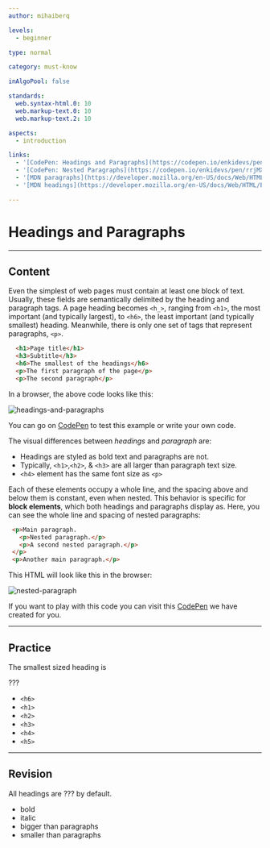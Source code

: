 ```yaml
---
author: mihaiberq

levels:
  - beginner

type: normal

category: must-know

inAlgoPool: false

standards:
  web.syntax-html.0: 10
  web.markup-text.0: 10
  web.markup-text.2: 10

aspects:
  - introduction

links:
  - '[CodePen: Headings and Paragraphs](https://codepen.io/enkidevs/pen/djNpBW){code}'
  - '[CodePen: Nested Paragraphs](https://codepen.io/enkidevs/pen/rrjMXV){code}'
  - '[MDN paragraphs](https://developer.mozilla.org/en-US/docs/Web/HTML/Element/p){documentation}'
  - '[MDN headings](https://developer.mozilla.org/en-US/docs/Web/HTML/Element/Heading_Elements){documentation}'

---
```


# Headings and Paragraphs

---
## Content

Even the simplest of web pages must contain at least one block of text. Usually, these fields are semantically delimited by the heading and paragraph tags. A page heading becomes `<h_>`, ranging from `<h1>`, the most important (and typically largest), to `<h6>`, the least important (and typically smallest) heading. Meanwhile, there is only one set of tags that represent paragraphs, `<p>`.

```html
  <h1>Page title</h1>
  <h3>Subtitle</h3>
  <h6>The smallest of the headings</h6>
  <p>The first paragraph of the page</p>
  <p>The second paragraph</p>
```
In a browser, the above code looks like this: 

![headings-and-paragraphs](https://img.enkipro.com/0696241d860886d65fa29bb742d5bd86.png)

You can go on [CodePen](https://codepen.io/enkidevs/pen/djNpBW) to test this example or write your own code.

The visual differences between *headings* and *paragraph* are:
* Headings are styled as bold text and paragraphs are not.
* Typically, `<h1>`,`<h2>`, & `<h3>` are all larger than paragraph text size. 
* `<h4>` element has the same font size as `<p>`

Each of these elements occupy a whole line, and the spacing above and below them is constant, even when nested. This behavior is specific for **block elements**, which both headings and paragraphs display as. Here, you can see the whole line and spacing of nested paragraphs: 

```html
 <p>Main paragraph.
   <p>Nested paragraph.</p>
   <p>A second nested paragraph.</p>
 </p>
 <p>Another main paragraph.</p>
```
This HTML will look like this in the browser:

![nested-paragraph](https://img.enkipro.com/0b187284e3dc92114e8ab15bc0d9d719.png)

If you want to play with this code you can visit this [CodePen](https://codepen.io/enkidevs/pen/rrjMXV) we have created for you.

---
## Practice

The smallest sized heading is

???

* `<h6>`
* `<h1>`
* `<h2>`
* `<h3>`
* `<h4>`
* `<h5>`

---
## Revision

All headings are ??? by default.
 
* bold
* italic
* bigger than paragraphs
* smaller than paragraphs
 
